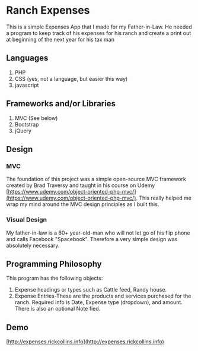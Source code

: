 # Ranch Expenses

This is a simple Expenses App that I made for my Father-in-Law. He needed a program to keep track of his expenses for his ranch and create a print out at beginning of the next year for his tax man

## Languages

1. PHP
2. CSS (yes, not a language, but easier this way)
3. javascript

## Frameworks and/or Libraries

1. MVC (See below)
2. Bootstrap
3. jQuery

## Design

### MVC

The foundation of this project was a simple open-source MVC framework created by Brad Traversy and taught in his course on Udemy
[https://www.udemy.com/object-oriented-php-mvc/](https://www.udemy.com/object-oriented-php-mvc/). This really helped me wrap my mind
around the MVC design principles as I built this.

### Visual Design

My father-in-law is a 60+ year-old-man who will not let go of his flip phone and calls Facebook "Spacebook". Therefore a very simple design was absolutely necessary.  

## Programming Philosophy

This program has the following objects:

1. Expense headings or types such as Cattle feed, Randy house. 
2. Expense Entries-These are the products and services purchased for the ranch. Required info is Date, Expense type (dropdown), and amount. There is also an optional Note fied.

## Demo
[http://expenses.rickcollins.info](http://expenses.rickcollins.info)

